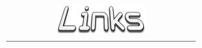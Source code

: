 <h4 id="main" align="center">
    <img src="images/Links.png" alt="main" align="center">
</h4>

___

<strong>
<h3 align="center">

</h3>
<strong>